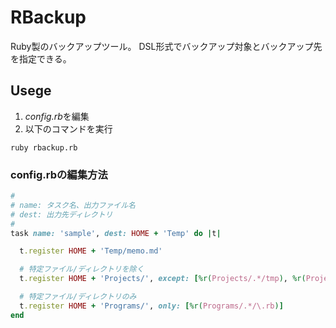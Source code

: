 # RBackup

Ruby製のバックアップツール。
DSL形式でバックアップ対象とバックアップ先を指定できる。

## Usege

1. *config.rb*を編集
1. 以下のコマンドを実行

```
ruby rbackup.rb
```

### config.rbの編集方法

```ruby
#
# name: タスク名、出力ファイル名
# dest: 出力先ディレクトリ
#
task name: 'sample', dest: HOME + 'Temp' do |t|

  t.register HOME + 'Temp/memo.md'

  # 特定ファイル/ディレクトリを除く
  t.register HOME + 'Projects/', except: [%r(Projects/.*/tmp), %r(Projects/.*/vendor)]

  # 特定ファイル/ディレクトリのみ
  t.register HOME + 'Programs/', only: [%r(Programs/.*/\.rb)]
end
```
